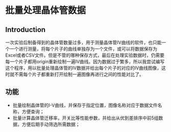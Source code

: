 # 批量处理晶体管数据

## Introduction
一次实验后制备得到的晶体管数量过多，用于测量晶体管IV曲线的软件，也只能一个一个进行测量，将每个片子的曲线单独存为一个文件，或可以将数据保存为Excel或者CSV文件。但是不管的哪种保存方式，最后在处理实验数据时，仍需要每一个片子都用origin重新绘制一遍IV曲线。因为数据过于繁多，所以我尝试编写这个程序，用以批量处理晶体管的IV数据并给出每个片子的对应的IV曲线图像，这时就不需每个片子都重新打开绘制一遍图像再进行之间的性能对比了。

## 功能
- 批量绘制晶体管的I-V曲线，并保存于指定位置，图像名称对应于数据文件名称，方便查询；
- 批量计算晶体管迁移率，开关比等性能参数，并给出从优到差排序中前5组数据，方便后期手动筛选所需数据；
